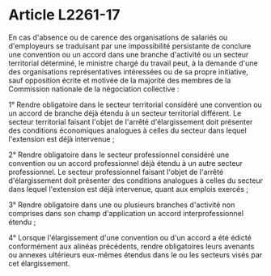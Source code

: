 # Article L2261-17

En cas d'absence ou de carence des organisations de salariés ou d'employeurs se traduisant par une impossibilité persistante de conclure une convention ou un accord dans une branche d'activité ou un secteur territorial déterminé, le ministre chargé du travail peut, à la demande d'une des organisations représentatives intéressées ou de sa propre initiative, sauf opposition écrite et motivée de la majorité des membres de la Commission nationale de la négociation collective :

1° Rendre obligatoire dans le secteur territorial considéré une convention ou un accord de branche déjà étendu à un secteur territorial différent. Le secteur territorial faisant l'objet de l'arrêté d'élargissement doit présenter des conditions économiques analogues à celles du secteur dans lequel l'extension est déjà intervenue ;

2° Rendre obligatoire dans le secteur professionnel considéré une convention ou un accord professionnel déjà étendu à un autre secteur professionnel. Le secteur professionnel faisant l'objet de l'arrêté d'élargissement doit présenter des conditions analogues à celles du secteur dans lequel l'extension est déjà intervenue, quant aux emplois exercés ;

3° Rendre obligatoire dans une ou plusieurs branches d'activité non comprises dans son champ d'application un accord interprofessionnel étendu ;

4° Lorsque l'élargissement d'une convention ou d'un accord a été édicté conformément aux alinéas précédents, rendre obligatoires leurs avenants ou annexes ultérieurs eux-mêmes étendus dans le ou les secteurs visés par cet élargissement.